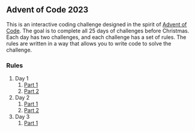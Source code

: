 ## Advent of Code 2023

This is an interactive coding challenge designed in the spirit of [Advent of Code](https://adventofcode.com/). The goal is to complete all 25 days of challenges before Christmas. Each day has two challenges, and each challenge has a set of rules. The rules are written in a way that allows you to write code to solve the challenge.

### Rules
1. Day 1
   1. [Part 1](src/rules/Day1-1Rules.md)
   2. [Part 2](src/rules/Day1-2Rules.md)
2. Day 2
   1. [Part 1](src/rules/Day2-1Rules.md)
   2. [Part 2](src/rules/Day2-2Rules.md)
3. Day 3
   1. [Part 1](src/rules/Day3-1Rules.md)